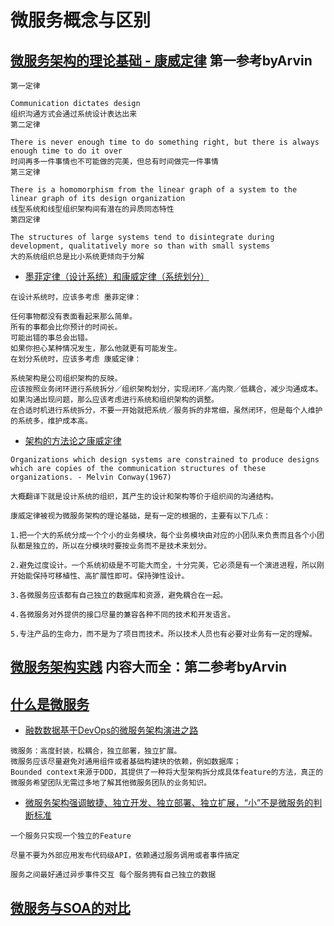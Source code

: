 # 微服务概念与区别

## [微服务架构的理论基础 - 康威定律](https://blog.csdn.net/weixin_33814685/article/details/90681732) 第一参考byArvin
```
第一定律

Communication dictates design
组织沟通方式会通过系统设计表达出来
第二定律

There is never enough time to do something right, but there is always enough time to do it over
时间再多一件事情也不可能做的完美，但总有时间做完一件事情
第三定律

There is a homomorphism from the linear graph of a system to the linear graph of its design organization
线型系统和线型组织架构间有潜在的异质同态特性
第四定律

The structures of large systems tend to disintegrate during development, qualitatively more so than with small systems
大的系统组织总是比小系统更倾向于分解
```
- [墨菲定律（设计系统）和康威定律（系统划分）](https://blog.csdn.net/mytobaby00/article/details/79840927)
```
在设计系统时，应该多考虑 墨菲定律：

任何事物都没有表面看起来那么简单。
所有的事都会比你预计的时间长。
可能出错的事总会出错。
如果你担心某种情况发生，那么他就更有可能发生。
在划分系统时，应该多考虑 康威定律：

系统架构是公司组织架构的反映。
应该按照业务闭环进行系统拆分／组织架构划分，实现闭环／高内聚／低耦合，减少沟通成本。
如果沟通出现问题，那么应该考虑进行系统和组织架构的调整。
在合适时机进行系统拆分，不要一开始就把系统／服务拆的非常细，虽然闭环，但是每个人维护的系统多，维护成本高。
```
- [架构的方法论之康威定律](https://blog.csdn.net/guotufu/article/details/80287768)
```
Organizations which design systems are constrained to produce designs which are copies of the communication structures of these organizations. - Melvin Conway(1967)

大概翻译下就是设计系统的组织，其产生的设计和架构等价于组织间的沟通结构。

康威定律被视为微服务架构的理论基础，是有一定的根据的，主要有以下几点：

1.把一个大的系统分成一个个小的业务模块，每个业务模块由对应的小团队来负责而且各个小团队都是独立的，所以在分模块时要按业务而不是技术来划分。

2.避免过度设计。一个系统初级是不可能大而全，十分完美，它必须是有一个演进进程，所以刚开始能保持可移植性、高扩展性即可。保持弹性设计。

3.各微服务应该都有自己独立的数据库和资源，避免耦合在一起。

4.各微服务对外提供的接口尽量的兼容各种不同的技术和开发语言。

5.专注产品的生命力，而不是为了项目而技术。所以技术人员也有必要对业务有一定的理解。
```

## [微服务架构实践](https://myslide.cn/slides/21430?vertical=1) 内容大而全：第二参考byArvin

## [什么是微服务](https://www.sohu.com/a/130215781_609518)
- [融数数据基于DevOps的微服务架构演进之路](https://www.sohu.com/a/130215781_609518)
```
微服务：高度封装，松耦合，独立部署，独立扩展。
微服务应该尽量避免对通用组件或者基础构建块的依赖，例如数据库；
Bounded context来源于DDD，其提供了一种将大型架构拆分成具体feature的方法，真正的微服务希望团队无需过多地了解其他微服务团队的业务知识。
```
- [微服务架构强调敏捷、独立开发、独立部署、独立扩展，“小”不是微服务的判断标准](https://www.sohu.com/a/130215781_609518)
```
一个服务只实现一个独立的Feature

尽量不要为外部应用发布代码级API，依赖通过服务调用或者事件搞定

服务之间最好通过异步事件交互 每个服务拥有自己独立的数据
```
## [微服务与SOA的对比](https://www.sohu.com/a/130215781_609518)